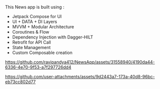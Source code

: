 This News app is built using :<br />
- Jetpack Compose for UI<br /> 
- UI + DATA + DI Layers<br />
- MVVM + Modular Architecture<br />
- Coroutines & Flow<br />
- Dependency Injection with Dagger-HILT<br />
- Retrofit for API Call<br />
- State Management<br />
- Custom Composable creation<br />

https://github.com/ravipandya412/NewsApp/assets/31558940/4190da44-6336-4e70-9f53-a7f297726dd4

https://github.com/user-attachments/assets/9d2443a7-173a-40d8-96bc-eb73cc802d77

